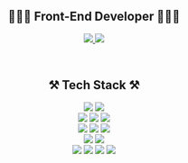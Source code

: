 <div align="center"> 
  <h2 align="center">👩🏻‍💻 Front-End Developer 👩🏻‍💻</h2>
  <p align="center">
    <a href="https://velog.io/@kyj277/posts">
          <img src="https://img.shields.io/badge/velog-20C997?style=for-the-badge&logo=velog&logoColor=white"/>
      </a>
    <a href="mailto:kyujin277@gmail.com">
          <img src="https://img.shields.io/badge/gmail-EA4335?style=for-the-badge&logo=gmail&logoColor=white"/>
      </a>
  </p>
  <br>
  
  <h2 align="center">⚒️ Tech Stack ⚒️</h2>
  <p align="center">
    <img src="https://img.shields.io/badge/react-61DAFB?style=for-the-badge&logo=react&logoColor=black">
    <img src="https://img.shields.io/badge/Redux-764ABC?style=for-the-badge&logo=Redux&logoColor=white">
    <br>
    <img src="https://img.shields.io/badge/Javascript-F7DF1E?style=for-the-badge&logo=JavaScript&logoColor=black">
    <img src="https://img.shields.io/badge/HTML5-E34F26?style=for-the-badge&logo=HTML5&logoColor=white">
    <img src="https://img.shields.io/badge/CSS3-1572B6?style=for-the-badge&logo=CSS3&logoColor=white">
    <br>
    <img src="https://img.shields.io/badge/node.js-339933?style=for-the-badge&logo=Node.js&logoColor=white">
    <img src="https://img.shields.io/badge/mongoDB-47A248?style=for-the-badge&logo=MongoDB&logoColor=white">
    <img src="https://img.shields.io/badge/amazons3-569A31?style=for-the-badge&logo=amazons3&logoColor=white">
    <br>
    <img src="https://img.shields.io/badge/python-3776AB?style=for-the-badge&logo=python&logoColor=white">
    <img src="https://img.shields.io/badge/django-092E20?style=for-the-badge&logo=django&logoColor=white">
    <br>
    <img src="https://img.shields.io/badge/github-181717?style=for-the-badge&logo=github&logoColor=white">
    <img src="https://img.shields.io/badge/figma-F24E1E?style=for-the-badge&logo=figma&logoColor=white">
    <img src="https://img.shields.io/badge/notion-000000?style=for-the-badge&logo=notion&logoColor=white">
    <img src="https://img.shields.io/badge/slack-4A154B?style=for-the-badge&logo=slack&logoColor=white">
  </p>

</div>
